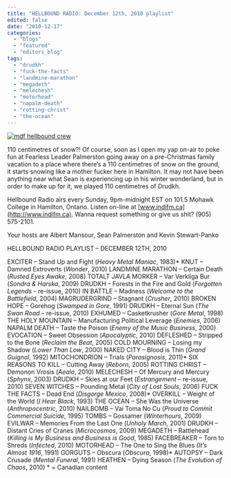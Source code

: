 ```yaml
---
title: "HELLBOUND RADIO: December 12th, 2010 playlist"
edited: false
date: "2010-12-17"
categories:
  - "blogs"
  - "featured"
  - "editors_blog"
tags:
  - "drudkh"
  - "fuck-the-facts"
  - "landmine-marathon"
  - "megadeth"
  - "melechesh"
  - "motorhead"
  - "napalm-death"
  - "rotting-christ"
  - "the-ocean"
---
```


[![](http://www.hellbound.ca/wp-content/uploads/2010/06/mdf-hellbound-crew.jpg "mdf hellbound crew")](http://www.hellbound.ca/wp-content/uploads/2010/06/mdf-hellbound-crew.jpg)

110 centimetres of snow?! Of course, soon as I open my yap on-air to poke fun at Fearless Leader Palmerston going away on a pre-Christmas family vacation to a place where there’s a 110 centimetres of snow on the ground, it starts snowing like a mother fucker here in Hamilton. It may not have been anything near what Sean is experiencing up in his winter wonderland, but in order to make up for it, we played 110 centimetres of Drudkh.

Hellbound Radio airs every Sunday, 9pm-midnight EST on 101.5 Mohawk College in Hamilton, Ontario. Listen on-line at [www.indifm.ca](http://www.indifm.ca). Wanna request something or give us shit? (905) 575-2101.

Your hosts are Albert Mansour, Sean Palmerston and Kevin Stewart-Panko

HELLBOUND RADIO PLAYLIST – DECEMBER 12TH, 2010

EXCITER – Stand Up and Fight (_Heavy Metal Maniac_, 1983)\* KNUT – Damned Extroverts (_Wonder_, 2010) LANDMINE MARATHON – Certain Death (_Rusted Eyes Awake_, 2008) TOTALT JAVLA MORKER – Var Verkliga Bur (_Sondra & Harska_, 2009) DRUDKH – Forests in the Fire and Gold (_Forgotten Legends_ - re-issue, 2010) IN BATTLE – Madness (_Welcome to the Battlefield_, 2004) MAGRUDERGRIND – Stagnant (_Crusher_, 2010) BROKEN HOPE – Gorehog (_Swamped in Gore_, 1991) DRUDKH – Eternal Sun (_The Swan Road_ – re-issue, 2010) EXHUMED – Casketkrusher (_Gore Metal_, 1998) THE HOLY MOUNTAIN – Manufacturing Political Leverage (_Enemies_, 2006) NAPALM DEATH – Taste the Poison (_Enemy of the Music Business_, 2000) EVOCATION – Sweet Obsession (_Apocalyptic_, 2010) DEFLESHED – Stripped to the Bone (_Reclaim the Beat_, 2005) COLD MOURNING – Losing my Shadow (_Lower Than Low_, 2000) NAKED CITY – Blood is Thin (_Grand Guignol_, 1992) MITOCHONDRION – Trials (_Parasignosis_, 2011)\* SIX REASONS TO KILL – Cutting Away (_Reborn_, 2005) ROTTING CHRIST – Demonon Vrosis (_Aealo_, 2010) MELECHESH – Of Mercury and Mercury (_Sphynx_, 2003) DRUDKH – Skies at our Feet (_Estrangement_ – re-issue, 2010) SEVEN WITCHES – Pounding Metal (_City of Lost Souls_, 2006) FUCK THE FACTS – Dead End (_Disgorge Mexico_, 2008)\* OVERKILL – Weight of the World (_I Hear Black_, 1993) THE OCEAN – She Was the Universe (_Anthropocentric_, 2010) NAILBOMB – Vai Toma No Cu (_Proud to Commit Commercial Suicide_, 1995) TOMBS – Gossamer (_Winterhours_, 2009) EVILWAR – Memories From the Last One (_Unholy March_, 2001) DRUDKH – Distant Cries of Cranes (_Microcosmos_, 2009) MEGADETH – Rattlehead (_Killing is My Business and Business is Good_, 1985) FACEBREAKER – Torn to Shreds (_Infected_, 2010) MOTORHEAD – The One to Sing the Blues _(It’s Almost 1916_, 1991) GORGUTS – Obscura (_Obscura_, 1998)\* AUTOPSY – Dark Crusade (_Mental Funeral_, 1991) HEATHEN – Dying Season (_The Evolution of Chaos_, 2010) \* = Canadian content

